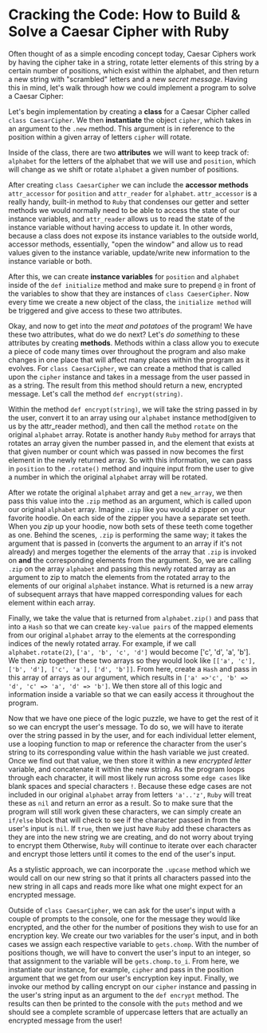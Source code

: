# Cracking the Code: How to Build & Solve a Caesar Cipher with Ruby

Often thought of as a simple encoding concept today, Caesar Ciphers work by having the cipher take in a string, rotate letter elements of this string by a certain number of positions, which exist within the alphabet, and then return a new string with "scrambled" letters and a new *secret message*. Having this in mind, let's walk through how we could implement a program to solve a Caesar Cipher:


Let's begin implementation by creating a **class** for a Caesar Cipher called `class CaesarCipher`. We then **instantiate** the object `cipher`, which takes in an argument to the `.new` method. This argument is in reference to the position within a given array of letters `cipher` will rotate.

Inside of the class, there are two **attributes** we will want to keep track of: `alphabet` for the letters of the alphabet that we will use and `position`, which will change as we shift or rotate `alphabet` a given number of positions.

After creating `class CaesarCipher` we can include the **accessor methods** `attr_accessor` for `position` and `attr_reader` for `alphabet`. `attr_accessor` is a really handy, built-in method to `Ruby` that condenses our getter and setter methods we would normally need to be able to access the state of our instance variables, and `attr_reader` allows us to read the state of the instance variable without having access to update it. In other words, because a class does not expose its instance variables to the outside world, accessor methods, essentially, "open the window" and allow us to read values given to the instance variable, update/write new information to the instance variable or both.

After this, we can create **instance variables** for `position` and `alphabet` inside of the `def initialize` method and make sure to prepend `@` in front of the variables to show that they are instances of `class CaeserCipher`. Now every time we create a new object of the class, the `initialize method` will be triggered and give access to these two attributes.

Okay, and now to get into the *meat and potatoes* of the program! We have these two attributes, what do we do next? Let's *do something* to these attributes by creating **methods**. Methods within a class allow you to execute a piece of code many times over throughout the program and also make changes in one place that will affect many places within the program as it evolves. For `class CaesarCipher`, we can create a method that is called upon the `cipher` instance and takes in a message from the user passed in as a string. The result from this method should return a new, encrypted message. Let's call the method `def encrypt(string)`.

Within the method `def encrypt(string)`, we will take the string passed in by the user, convert it to an array using our `alphabet` instance method(given to us by the attr_reader method), and then call the method `rotate` on the original `alphabet` array. Rotate is another handy `Ruby` method for arrays that rotates an array given the number passed in, and the element that exists at that given number or count which was passed in now becomes the first element in the newly returned array. So with this information, we can pass in `position` to the `.rotate()` method and inquire input from the user to give a number in which the original `alphabet` array will be rotated.

After we rotate the original `alphabet` array and get a `new_array`, we then pass this value into the `.zip` method as an argument, which is called upon our original `alphabet` array. Imagine `.zip` like you would a zipper on your favorite hoodie. On each side of the zipper you have a separate set teeth. When you *zip* up your hoodie, now both sets of these teeth come together as one. Behind the scenes, `.zip` is performing the same way; it takes the argument that is passed in (converts the argument to an array if it's not already) and merges together the elements of the array that `.zip` is invoked on **and** the corresponding elements from the argument. So, we are calling `.zip` on the array `alphabet` and passing this newly rotated array as an argument to zip to match the elements from the rotated array to the elements of our original `alphabet` instance. What is returned is a new array of subsequent arrays that have mapped corresponding values for each element within each array.

Finally, we take the value that is returned from `alphabet.zip()` and pass that into a `Hash` so that we can create `key-value pairs` of the mapped elements from our original `alphabet` array to the elements at the corresponding indices of the newly rotated array. For example, if we call `alphabet.rotate(2)`, `['a', 'b', 'c', 'd']` would become ['c', 'd', 'a', 'b']. We then *zip* together these two arrays so they would look like `[['a', 'c'], ['b', 'd'], ['c', 'a'], ['d', 'b']]`. From here, create a `Hash` and pass in this array of arrays as our argument, which results in `['a' =>'c', 'b' => 'd', 'c' => 'a', 'd' => 'b']`. We then store all of this logic and information inside a variable so that we can easily access it throughout the program.

Now that we have one piece of the logic puzzle, we have to get the rest of it so we can encrypt the user's message. To do so, we will have to iterate over the string passed in by the user, and for each individual letter element, use a looping function to map or reference the character from the user's string to its corresponding value within the hash variable we just created. Once we find out that value, we then store it within a new *encrypted letter* variable, and concatenate it within the new string. As the program loops through each character, it will most likely run across some `edge cases` like blank spaces and special characters `!`. Because these edge cases are not included in our original `alphabet` array from letters `'a'..'z'`, `Ruby` will treat these as `nil` and return an error as a result. So to make sure that the program will still work given these characters, we can simply create an `if/else` block that will check to see if the character passed in from the user's input is `nil`. If `true`, then we just have `Ruby` add these characters as they are into the new string we are creating, and do not worry about trying to encrypt them Otherwise, `Ruby` will continue to iterate over each character and encrypt those letters until it comes to the end of the user's input.

As a stylistic approach, we can incorporate the `.upcase` method which we would call on our new string so that it prints all characters passed into the new string in all caps and reads more like what one might expect for an encrypted message.

Outside of `class CaesarCipher`, we can ask for the user's input with a couple of prompts to the console, one for the message they would like encrypted, and the other for the number of positions they wish to use for an encryption key. We create our two variables for the user's input, and in both cases we assign each respective variable to `gets.chomp`. With the number of positions though, we will have to convert the user's input to an integer, so that assignment to the variable will be `gets.chomp.to_i`. From here, we instantiate our instance, for example, `cipher` and pass in the position argument that we get from our user's encryption key input. Finally, we invoke our method by calling encrypt on our `cipher` instance and passing in the user's string input as an argument to the `def encrypt` method. The results can then be printed to the console with the `puts` method and we should see a complete scramble of uppercase letters that are actually an encrypted message from the user!
